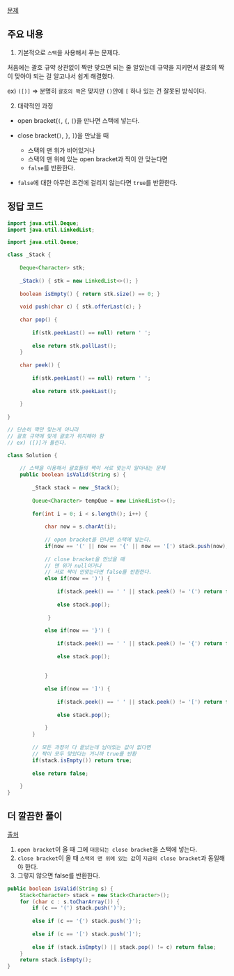 [문제](https://leetcode.com/problems/valid-parentheses/)

## 주요 내용 

1) 기본적으로 `스택`을 사용해서 푸는 문제다. 

처음에는 괄호 규약 상관없이 짝만 맞으면 되는 줄 알았는데 규약을 지키면서 괄호의 짝이 맞아야 되는 걸 알고나서 쉽게 해결했다.

ex) `([)]` ⇒ 분명히 `괄호의 짝`은 맞지만 `()`안에 `[` 하나 있는 건 잘못된 방식이다. 

2) 대략적인 과정 

- open bracket(`(`, `{`, `[`)을 만나면 스택에 넣는다.
- close bracket(`)`, `}`, `]`)을 만났을 때  
  - 스택의 맨 위가 비어있거나
  - 스택의 맨 위에 있는 open bracket과 짝이 안 맞는다면
  - `false`를 반환한다. 

- `false`에 대한 아무런 조건에 걸리지 않는다면 `true`를 반환한다. 

## 정답 코드

``` java
import java.util.Deque; 
import java.util.LinkedList;

import java.util.Queue; 

class _Stack {
    
    Deque<Character> stk; 
    
    _Stack() { stk = new LinkedList<>(); }
    
    boolean isEmpty() { return stk.size() == 0; }
    
    void push(char c) { stk.offerLast(c); }
    
    char pop() { 
        
        if(stk.peekLast() == null) return ' '; 
       
        else return stk.pollLast(); 
    }
    
    char peek() { 
        
        if(stk.peekLast() == null) return ' ';
            
        else return stk.peekLast(); 
        
    }
    
}

// 단순히 짝만 맞는게 아니라
// 괄호 규약에 맞게 괄호가 위치해야 함
// ex) ([)]가 틀린다. 

class Solution {
    
    // 스택을 이용해서 괄호들의 짝이 서로 맞는지 알아내는 문제 
    public boolean isValid(String s) {
        
        _Stack stack = new _Stack(); 
        
        Queue<Character> tempQue = new LinkedList<>(); 
        
        for(int i = 0; i < s.length(); i++) {
            
            char now = s.charAt(i); 
            
            // open bracket을 만나면 스택에 넣는다. 
            if(now == '(' || now == '{' || now == '[') stack.push(now); 
            
            // close bracket을 만났을 때
            // 맨 위가 null이거나
            // 서로 짝이 안맞는다면 false를 반환한다. 
            else if(now == ')') {
                
                if(stack.peek() == ' ' || stack.peek() != '(') return false; 
                                
                else stack.pop(); 
                
             }
            
            else if(now == '}') {
                
                if(stack.peek() == ' ' || stack.peek() != '{') return false; 
                                
                else stack.pop(); 
                
                
            }
            
            else if(now == ']') {
                
                if(stack.peek() == ' ' || stack.peek() != '[') return false; 
                                
                else stack.pop(); 
                
            }
        }
        
        // 모든 과정이 다 끝났는데 남아있는 값이 없다면 
        // 짝이 모두 맞았다는 거니까 true를 반환 
        if(stack.isEmpty()) return true; 
        
        else return false; 
        
    }
}
```

## 더 깔끔한 풀이 

[출처](https://leetcode.com/problems/valid-parentheses/discuss/9178/Short-java-solution)

1. `open bracket`이 올 때 그에 `대응되는 close bracket`을 스택에 넣는다.
2. `close bracket`이 올 때 `스택의 맨 위에 있는 값`이 `지금의 close bracket`과 동일해야 한다. 
3. 그렇지 않으면 false를 반환한다.

``` java
public boolean isValid(String s) {
	Stack<Character> stack = new Stack<Character>();
	for (char c : s.toCharArray()) {
		if (c == '(') stack.push(')');
    
		else if (c == '{') stack.push('}');
    
		else if (c == '[') stack.push(']');
    
		else if (stack.isEmpty() || stack.pop() != c) return false;
	}
	return stack.isEmpty();
}
```











